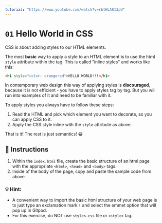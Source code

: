 ```yaml
---
tutorial: "https://www.youtube.com/watch?v=rbtHLA813pU"
---
```

# `01` Hello World in CSS

CSS is about adding styles to our HTML elements. 

The most **basic** way to apply a style to an HTML element is to use the html `style` attribute within the tag. This is called "inline styles" and works like this:

```HTML
<h1 style="color: orangered">HELLO WORLD!!!</h1>
```
In contemporary web design this way of applying styles is **discouraged**, because it is not efficient - you have to apply styles tag by tag. But you will run into examples of it and need to be familiar with it.   

To apply styles you always have to follow thеse steps:

1. Read the HTML and pick which element you want to decorate, so you can apply CSS to it.
2. Apply the CSS style inline with the `style` attribute as above. 

That is it! The rest is just semantics! 😁


## 📝 Instructions

1. Within the `index.html` file, create the basic structure of an html page with the appropriate `<html>`, `<head>` and `<body>` tags.
2. Inside of the body of the page, copy and paste the sample code from above.


### 💡 Hint:

- A convenient way to import the basic html structure of your web page is to just type an exclamation mark `!` and select the emmet option that will pop up in Gitpod. 
- For this exercise, do NOT use `styles.css` file or `<style>` tag.

